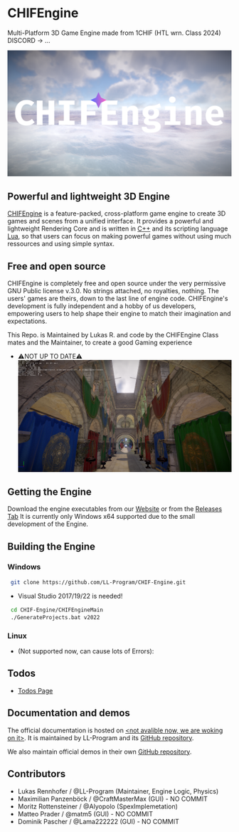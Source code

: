 
# CHIFEngine
Multi-Platform 3D Game Engine made from 1CHIF (HTL wrn. Class 2024) DISCORD -> ...

<p align="center">
  <a href="https://chifengine.netlify.app/">
    <img src="https://github.com/LL-Program/CHIF-Engine/blob/main/GitPage/CHIFEngineLogoMain.png?raw=true" width="1080" alt="CHIFEngine logo">
  </a>
</p>

## Powerful and lightweight 3D Engine

[CHIFEngine](https://github.com/LL-Program/CHIF-Engine) is a feature-packed, cross-platform game engine to create 3D games and scenes from a unified interface. It provides a powerful and lightweight Rendering Core and is written in [C++](https://cplusplus.com/) and its scripting language [Lua](https://www.lua.org/), so that users can focus on making powerful games without using much ressources and using simple syntax.

## Free and open source

CHIFEngine is completely free and open source under the very permissive GNU Public license v.3.0. No strings attached, no royalties, nothing. The users' games are theirs, down to the last line of engine code. CHIFEngine's development is fully independent and a hobby of us developers, empowering users to help shape their engine to match their imagination and expectations.

This Repo. is Maintained by Lukas R. and code by the CHIFEngine Class mates and the Maintainer, to create a good Gaming experience
- ⚠️NOT UP TO DATE⚠️
![App Screenshot1](https://github.com/LL-Program/CHIF-Engine/blob/main/GitPage/Screenshots/Screenshot%202024-10-30%20172322.png?raw=true)

## Getting the Engine

Download the engine executables from our [Website](https://github.com/LL-Program/CHIF-Engine) or from the [Releases Tab](https://github.com/LL-Program/CHIF-Engine/releases)
It is currently only Windows x64 supported due to the small development of the Engine.

## Building the Engine

### Windows

 ```bash
  git clone https://github.com/LL-Program/CHIF-Engine.git
```

- Visual Studio 2017/19/22 is needed!

 ```bash
  cd CHIF-Engine/CHIFEngineMain
  ./GenerateProjects.bat v2022
```
### Linux

- (Not supported now, can cause lots of Errors):

## Todos

 - [Todos Page](Ressources/Pages/Todo.md)

## Documentation and demos

The official documentation is hosted on [<not avalible now, we are woking on it>]().
It is maintained by LL-Program and its [GitHub repository](https://github.com/LL-Program/CHIF-Engine/).

We also maintain official demos in their own [GitHub repository](https://github.com/LL-Program/CHIF-Engine/tree/main/Demos/).

## Contributors

 - Lukas Rennhofer / @LL-Program (Maintainer, Engine Logic, Physics)
 - Maximilian Panzenböck / @CraftMasterMax (GUI) - NO COMMIT
 - Moritz Rottensteiner / @Alyopolo (SpexImplemetation)
 - Matteo Prader / @matm5 (GUI) - NO COMMIT
 - Dominik Pascher / @Lama222222 (GUI) - NO COMMIT
